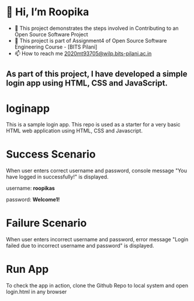 # 👋 Hi, I’m Roopika
- 👀 This project demonstrates the steps involved in Contributing to an Open Source Software Project
- 🤔 This project is part of Assignment4 of Open Source Software Engineering Course - [BITS Pilani]
- 📫 How to reach me 2020mt93705@wilp.bits-pilani.ac.in

## As part of this project, I have developed a simple login app using HTML, CSS and JavaScript.

# loginapp
This is a sample login app. This repo is used as a starter for a very basic HTML web application using HTML, CSS and Javascript.

# Success Scenario

When user enters correct username and password, console message "You have logged in successfully!" is displayed.

username: **roopikas**


password: **Welcome1!**

# Failure Scenario

When user enters incorrect username and password, error message "Login failed due to incorrect username and password" is displayed.

# Run App

To check the app in action, clone the Github Repo to local system and open login.html in any browser
